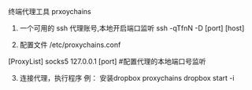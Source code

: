 终端代理工具 prxoychains

1. 一个可用的 ssh 代理账号,本地开启端口监听
   ssh -qTfnN -D [port]  [host]

2. 配置文件
/etc/proxychains.conf

[ProxyList]
socks5 127.0.0.1 [port]  #配置代理的本地端口号监听

3. 连接代理，执行程序
	例： 安装dropbox
	proxychains dropbox start -i